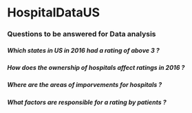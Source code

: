 # HospitalDataUS

### Questions to be answered for Data analysis
##### Which states in US in 2016 had a rating of above 3 ?
##### How does the ownership of hospitals affect ratings in 2016 ?
##### Where are the areas of imporvements for hospitals ?
##### What factors are responsible for a rating by patients ?
